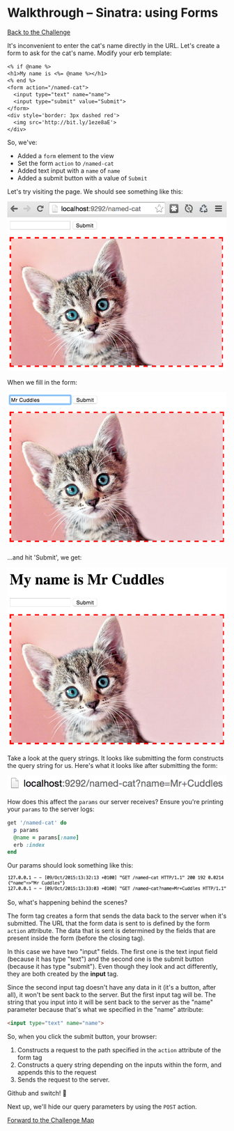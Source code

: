# Walkthrough – Sinatra: using Forms

[Back to the Challenge](../sinatra_defining_a_route.md)

It's inconvenient to enter the cat's name directly in the URL. Let's create a form to ask for the cat's name. Modify your erb template:

```erb
<% if @name %>
<h1>My name is <%= @name %></h1>
<% end %>
<form action="/named-cat">
  <input type="text" name="name">
  <input type="submit" value="Submit">
</form>
<div style='border: 3px dashed red'>
  <img src='http://bit.ly/1eze8aE'>
</div>
```

So, we've:

- Added a `form` element to the view
- Set the form `action` to `/named-cat`
- Added text input with a `name` of `name`
- Added a submit button with a value of `Submit`

Let's try visiting the page. We should see something like this:

![A cat with no name :(](../images/sinatra_form_1.png)

When we fill in the form:

![A cat with no name :( but a form!](../images/sinatra_form_2.png)

...and hit 'Submit', we get:

![A cat with a name!](../images/sinatra_form_3.png)

Take a look at the query strings. It looks like submitting the form constructs the query string for us. Here's what it looks like after submitting the form:

![Query strings after form submission](../images/sinatra_form_4.png)

How does this affect the `params` our server receives? Ensure you're printing your `params` to the server logs:

```ruby
get '/named-cat' do
  p params
  @name = params[:name]
  erb :index
end
```

Our params should look something like this:

![`params` after form submission](../images/sinatra_form_5.png)

So, what's happening behind the scenes?

The form tag creates a form that sends the data back to the server when it's submitted. The URL that the form data is sent to is defined by the form `action` attribute. The data that is sent is determined by the fields that are present inside the form (before the closing </form> tag).

In this case we have two "input" fields. The first one is the text input field (because it has type "text") and the second one is the submit button (because it has type "submit"). Even though they look and act differently, they are both created by the **input** tag.

Since the second input tag doesn't have any data in it (it's a button, after all), it won't be sent back to the server. But the first input tag will be. The string that you input into it will be sent back to the server as the "name" parameter because that's what we specified in the "name" attribute:

```html
<input type="text" name="name">
```

So, when you click the submit button, your browser:

1. Constructs a request to the path specified in the `action` attribute of the form tag
2. Constructs a query string depending on the inputs within the form, and appends this to the request
3. Sends the request to the server.

Github and switch! :twisted_rightwards_arrows:

Next up, we'll hide our query parameters by using the `POST` action.

[Forward to the Challenge Map](../README.md)
